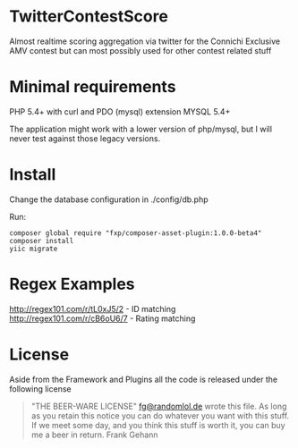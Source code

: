 TwitterContestScore
========

Almost realtime scoring aggregation via twitter for the Connichi Exclusive AMV contest but can most possibly used for other contest related stuff 


Minimal requirements
========
PHP 5.4+ with curl and PDO (mysql) extension
MYSQL 5.4+

The application might work with a lower version of php/mysql, but I will never test against those legacy versions.

Install
========
Change the database configuration in ./config/db.php

Run:

```
composer global require "fxp/composer-asset-plugin:1.0.0-beta4"
composer install
yiic migrate
```

Regex Examples
========
http://regex101.com/r/tL0xJ5/2 - ID matching
http://regex101.com/r/cB6oU6/7 - Rating matching


License
========

Aside from the Framework and Plugins all the code is released under the following license

>"THE BEER-WARE LICENSE"
><fg@randomlol.de> wrote this file. As long as you retain this notice you
>can do whatever you want with this stuff. If we meet some day, and you think
>this stuff is worth it, you can buy me a beer in return. Frank Gehann